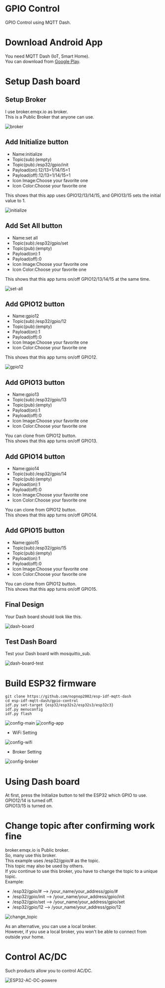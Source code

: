 # GPIO Control   
GPIO Control using MQTT Dash.   

# Download Android App   
You need MQTT Dash (IoT, Smart Home).   
You can download from [Google Play](https://play.google.com/store/apps/details?id=net.routix.mqttdash&gl=US).   

# Setup Dash board   

## Setup Broker
I use broker.emqx.io as broker.   
This is a Public Broker that anyone can use.   

![broker](https://user-images.githubusercontent.com/6020549/187803785-c902efc2-b3ee-4db7-bcdc-0c46e144baf0.jpg)


## Add Initialize button   
- Name:initialize
- Topic(sub):(empty)
- Topic(pub):/esp32/gpio/init
- Payload(on):12/13=1/14/15=1
- Payload(off):12/13=1/14/15=1
- Icon Image:Choose your favorite one
- Icon Color:Choose your favorite one

This shows that this app uses GPIO12/13/14/15, and GPIO13/15 sets the initial value to 1.   

![initialize](https://user-images.githubusercontent.com/6020549/187803828-61d3cfb3-8bb5-4339-a5e9-4fb2d1a9b09a.jpg)


## Add Set All button   
- Name:set all
- Topic(sub):/esp32/gpio/set
- Topic(pub):(empty)
- Payload(on):1
- Payload(off):0
- Icon Image:Choose your favorite one
- Icon Color:Choose your favorite one

This shows that this app turns on/off GPIO12/13/14/15 at the same time.   

![set-all](https://user-images.githubusercontent.com/6020549/187803860-95e4113d-9449-4ee0-b844-f6db38f09216.jpg)


## Add GPIO12 button   
- Name:gpio12
- Topic(sub):/esp32/gpio/12
- Topic(pub):(empty)
- Payload(on):1
- Payload(off):0
- Icon Image:Choose your favorite one
- Icon Color:Choose your favorite one

This shows that this app turns on/off GPIO12.   

![gpio12](https://user-images.githubusercontent.com/6020549/187803891-1d933778-78a9-40a7-8f52-55b714928843.jpg)


## Add GPIO13 button   
- Name:gpio13
- Topic(sub):/esp32/gpio/13
- Topic(pub):(empty)
- Payload(on):1
- Payload(off):0
- Icon Image:Choose your favorite one
- Icon Color:Choose your favorite one

You can clone from GPIO12 button.   
This shows that this app turns on/off GPIO13.   

## Add GPIO14 button   
- Name:gpio14
- Topic(sub):/esp32/gpio/14
- Topic(pub):(empty)
- Payload(on):1
- Payload(off):0
- Icon Image:Choose your favorite one
- Icon Color:Choose your favorite one

You can clone from GPIO12 button.   
This shows that this app turns on/off GPIO14.   

## Add GPIO15 button   
- Name:gpio15
- Topic(sub):/esp32/gpio/15
- Topic(pub):(empty)
- Payload(on):1
- Payload(off):0
- Icon Image:Choose your favorite one
- Icon Color:Choose your favorite one

You can clone from GPIO12 button.   
This shows that this app turns on/off GPIO15.   


## Final Design   
Your Dash board should look like this.   

![dash-board](https://user-images.githubusercontent.com/6020549/187803926-3b8fe872-5be2-44a1-85d4-e56b8d553d3f.jpg)


## Test Dash Board   
Test your Dash board with mosquitto_sub.   

![dash-board-test](https://user-images.githubusercontent.com/6020549/187803951-91084534-5621-4952-b2e4-11f3e8cd2b1a.jpg)


# Build ESP32 firmware
```
git clone https://github.com/nopnop2002/esp-idf-mqtt-dash
cd esp-idf-mqtt-dash/gpio-control
idf.py set-target {esp32/esp32s2/esp32s3/esp32c3}
idf.py menuconfig
idf.py flash
```

![config-main](https://user-images.githubusercontent.com/6020549/187825850-77d6baf8-2348-4c9a-877b-e4f7cdd35643.jpg)
![config-app](https://user-images.githubusercontent.com/6020549/187825856-b3ab44ff-2dd1-4e9a-afd0-ceca6641549d.jpg)

- WiFi Setting   

![config-wifi](https://user-images.githubusercontent.com/6020549/187825865-573ef57b-4486-4917-8775-72a55713fb38.jpg)

- Broker Setting   

![config-broker](https://user-images.githubusercontent.com/6020549/187825871-486fc80c-ed51-4402-8684-f5b812d37b9a.jpg)


# Using Dash board   
At first, press the Initialize button to tell the ESP32 which GPIO to use.   
GPIO12/14 is turned off.   
GPIO13/15 is turned on.   


# Change topic after confirming work fine   
broker.emqx.io is Public broker.   
So, many use this broker.   
This example uses /esp32/gpio/# as the topic.   
This topic may also be used by others.   
If you continue to use this broker, you have to change the topic to a unique topic.   
Example:   
- /esp32/gpio/# --> /your_name/your_address/gpio/#
- /esp32/gpio/init --> /your_name/your_address/gpio/init
- /esp32/gpio/set --> /your_name/your_address/gpio/set
- /esp32/gpio/12 --> /your_name/your_address/gpio/12

![change_topic](https://user-images.githubusercontent.com/6020549/187810285-767f7e6e-d00b-441b-b2b8-5ef352a51ce8.jpg)

As an alternative, you can use a local broker.   
However, if you use a local broker, you won't be able to connect from outside your home.    


# Control AC/DC
Such products allow you to control AC/DC.   

![ESP32-AC-DC-powere](https://user-images.githubusercontent.com/6020549/188252502-a9bc238b-2256-4a4a-b96d-d0387f9cc19f.jpg)
